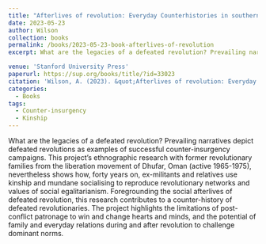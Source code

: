 ```yaml
---
title: "Afterlives of revolution: Everyday Counterhistories in southern Oman"
date: 2023-05-23
author: Wilson
collection: books
permalink: /books/2023-05-23-book-afterlives-of-revolution
excerpt: What are the legacies of a defeated revolution? Prevailing narratives depict defeated revolutions as examples of successful counter-insurgency campaigns.

venue: 'Stanford University Press'
paperurl: https://sup.org/books/title/?id=33023
citation: 'Wilson, A. (2023). &quot;Afterlives of revolution: Everyday Counterhistories in southern Oman.&quot; <i>Stanford University Press</i>. 1(1).'
categories:
  - Books
tags:
  - Counter-insurgency
  - Kinship
---
```


What are the legacies of a defeated revolution? Prevailing narratives depict defeated revolutions as examples of successful counter-insurgency campaigns. This project’s ethnographic research with former revolutionary families from the liberation movement of Dhufar, Oman (active 1965-1975), nevertheless shows how, forty years on, ex-militants and relatives use kinship and mundane socialising to reproduce revolutionary networks and values of social egalitarianism. Foregrounding the social afterlives of defeated revolution, this research contributes to a counter-history of defeated revolutionaries. The project highlights the limitations of post-conflict patronage to win and change hearts and minds, and the potential of family and everyday relations during and after revolution to challenge dominant norms.

